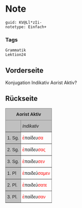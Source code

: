 # Note
```
guid: KV@Ll*zIi-
notetype: Einfach+
```

### Tags
```
Grammatik
Lektion24
```

## Vorderseite
Konjugation Indikativ Aorist Aktiv?

## Rückseite
<style type="text/css">
.tg  {border-collapse:collapse;border-spacing:0;}
.tg td{border-color:black;border-style:solid;border-width:1px;font-family:Arial, sans-serif;font-size:14px;
  overflow:hidden;padding:10px 5px;word-break:normal;}
.tg th{border-color:black;border-style:solid;border-width:1px;font-family:Arial, sans-serif;font-size:14px;
  font-weight:normal;overflow:hidden;padding:10px 5px;word-break:normal;}
.tg .tg-34fe{background-color:#c0c0c0;border-color:inherit;text-align:center;vertical-align:top}
.tg .tg-llyw{background-color:#c0c0c0;border-color:inherit;text-align:left;vertical-align:top}
.tg .tg-0pky{border-color:inherit;text-align:left;vertical-align:top}
</style>
<table class="tg">
<thead>
<tr>
<th class="tg-34fe" colspan="2"><span style="font-weight:bold">Aorist Aktiv</span></th>
</tr>
</thead>
<tbody>
<tr>
<td class="tg-llyw"></td>
<td class="tg-llyw"><span style="font-style:italic">Indikativ</span></td>
</tr>
<tr>
<td class="tg-llyw">1. Sg.</td>
<td class="tg-0pky"><span style="color:#FE0000">ἐ</span>παίδευ<span style="color:#FE0000">σα</span></td>
</tr>
<tr>
<td class="tg-llyw">2. Sg.</td>
<td class="tg-0pky"><span style="color:#FE0000">ἐ</span>παίδευ<span style="color:#FE0000">σας</span></td>
</tr>
<tr>
<td class="tg-llyw">3. Sg.</td>
<td class="tg-0pky"><span style="color:#FE0000">ἐ</span>παιδευ<span style="color:#FE0000">σεν</span></td>
</tr>
<tr>
<td class="tg-llyw">1. Pl</td>
<td class="tg-0pky"><span style="color:#FE0000">ἐ</span>παιδεύ<span style="color:#FE0000">σαμεν</span></td>
</tr>
<tr>
<td class="tg-llyw">2. Pl.</td>
<td class="tg-0pky"><span style="color:#FE0000">ἐ</span>παιδεύ<span style="color:#FE0000">σατε</span></td>
</tr>
<tr>
<td class="tg-llyw">3. Pl.</td>
<td class="tg-0pky"><span style="color:#FE0000">ἐ</span>παίδευ<span style="color:#FE0000">σαν</span></td>
</tr>
</tbody>
</table>
